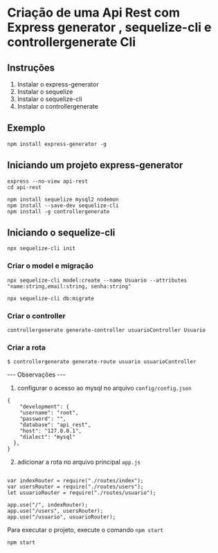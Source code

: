 # Criação de uma Api Rest com Express generator , sequelize-cli e controllergenerate Cli

## Instruções

1. Instalar o express-generator
2. Instalar o sequelize
3. Instalar o sequelize-cli
4. Instalar o controllergenerate

## Exemplo

```
npm install express-generator -g

```

## Iniciando um projeto express-generator

```
express --no-view api-rest
cd api-rest
```

```
npm install sequelize mysql2 nodemon
npm install --save-dev sequelize-cli
npm install -g controllergenerate
```

## Iniciando o sequelize-cli

```
npx sequelize-cli init

```

### Criar o model e migração

```
npx sequelize-cli model:create --name Usuario --attributes "name:string,email:string, senha:string"

```

```
npx sequelize-cli db:migrate
```

### Criar o controller

```
controllergenerate generate-controller usuarioController Usuario

```

### Criar a rota

```
$ controllergenerate generate-route usuario usuarioController

```

--- Observações ---

1. configurar o acesso ao mysql no arquivo `config/config.json`

```
{
    "development": {
    "username": "root",
    "password": "",
    "database": "api_rest",
    "host": "127.0.0.1",
    "dialect": "mysql"
  },
}
```

2.  adicionar a rota no arquivo principal `app.js`

```

var indexRouter = require("./routes/index");
var usersRouter = require("./routes/users");
let usuarioRouter = require("./routes/usuario");

app.use("/", indexRouter);
app.use("/users", usersRouter);
app.use("/usuario", usuarioRouter);

```

Para executar o projeto, execute o comando `npm start`

```
npm start

```
